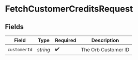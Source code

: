 # FetchCustomerCreditsRequest


## Fields

| Field               | Type                | Required            | Description         |
| ------------------- | ------------------- | ------------------- | ------------------- |
| `customerId`        | *string*            | :heavy_check_mark:  | The Orb Customer ID |